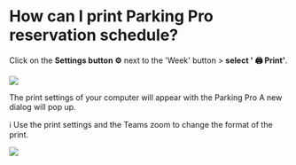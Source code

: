 # How can I print Parking Pro reservation schedule?

<p class="no-margin">Click on the <b>Settings button ⚙️</b> next to the 'Week' button &gt; <b>select ' 🖨️ Print'</b>. </p>
<p class="no-margin"></p>
<div class="intercom-container"><img src="/assets/img/teams-pro/image_13.png"></div><p class="no-margin">The print settings of your computer will appear with the Parking Pro A new dialog will pop up.</p>
<p class="no-margin"></p>
<p class="no-margin">ℹ️ Use the print settings and the Teams zoom to change the format of the print.</p>
<p class="no-margin"></p>
<div class="intercom-container"><img src="/assets/img/teams-pro/image_14.png"></div>

<Hubspot />
<Clarity />
<GoogleAnalytics />

